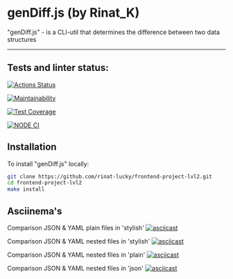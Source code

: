# genDiff.js (by Rinat_K)

"genDiff.js" - is a CLI-util that determines the difference between two data structures

----

## Tests and linter status:
[![Actions Status](https://github.com/rinat-lucky/frontend-project-lvl2/workflows/hexlet-check/badge.svg)](https://github.com/rinat-lucky/frontend-project-lvl2/actions)

[![Maintainability](https://api.codeclimate.com/v1/badges/323700e9c1e0f5b11fdb/maintainability)](https://codeclimate.com/github/rinat-lucky/frontend-project-lvl2/maintainability)

[![Test Coverage](https://api.codeclimate.com/v1/badges/323700e9c1e0f5b11fdb/test_coverage)](https://codeclimate.com/github/rinat-lucky/frontend-project-lvl2/test_coverage)

[![NODE CI](https://github.com/rinat-lucky/frontend-project-lvl2/workflows/Node%20CI/badge.svg)](https://github.com/rinat-lucky/frontend-project-lvl2/actions)

## Installation

To install "genDiff.js" locally:

```sh
git clone https://github.com/rinat-lucky/frontend-project-lvl2.git
cd frontend-project-lvl2
make install
```

## Asciinema's

Comparison JSON & YAML plain files in 'stylish'
[![asciicast](https://asciinema.org/a/GL1Vch3iSNQCSd46cTyQAedTi.png)](https://asciinema.org/a/GL1Vch3iSNQCSd46cTyQAedTi)

Comparison JSON & YAML nested files in 'stylish'
[![asciicast](https://asciinema.org/a/0RPiGuJc3Q0GD21XWRo0LMu7C.png)](https://asciinema.org/a/0RPiGuJc3Q0GD21XWRo0LMu7C)

Comparison JSON & YAML nested files in 'plain'
[![asciicast](https://asciinema.org/a/yAOQNJQW4nkBqwNxwaA7Pkf3t.png)](https://asciinema.org/a/yAOQNJQW4nkBqwNxwaA7Pkf3t)

Comparison JSON & YAML nested files in 'json'
[![asciicast](https://asciinema.org/a/Xw0mqF66hUZicSty5GRGswwlQ.png)](https://asciinema.org/a/Xw0mqF66hUZicSty5GRGswwlQ)
